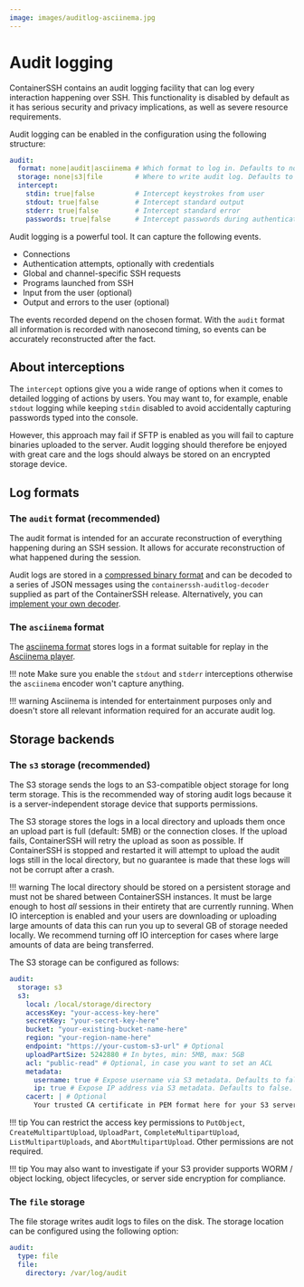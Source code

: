 ```yaml
---
image: images/auditlog-asciinema.jpg
---
```


<h1>Audit logging</h1>

ContainerSSH contains an audit logging facility that can log every interaction happening over SSH. This functionality is disabled by default as it has serious security and privacy implications, as well as severe resource requirements.

Audit logging can be enabled in the configuration using the following structure:

```yaml
audit:
  format: none|audit|asciinema # Which format to log in. Defaults to none.
  storage: none|s3|file        # Where to write audit log. Defaults to none.
  intercept:
    stdin: true|false          # Intercept keystrokes from user
    stdout: true|false         # Intercept standard output
    stderr: true|false         # Intercept standard error
    passwords: true|false      # Intercept passwords during authentication
```

Audit logging is a powerful tool. It can capture the following events.

- Connections
- Authentication attempts, optionally with credentials
- Global and channel-specific SSH requests
- Programs launched from SSH
- Input from the user (optional)
- Output and errors to the user (optional)

The events recorded depend on the chosen format. With the `audit` format all information is recorded with nanosecond timing, so events can be accurately reconstructed after the fact.

## About interceptions

The `intercept` options give you a wide range of options when it comes to detailed logging of actions by users. You may want to, for example, enable `stdout` logging while keeping `stdin` disabled to avoid accidentally capturing passwords typed into the console.

However, this approach may fail if SFTP is enabled as you will fail to capture binaries uploaded to the server. Audit logging should therefore be enjoyed with great care and the logs should always be stored on an encrypted storage device.

## Log formats

### The `audit` format (recommended)

The audit format is intended for an accurate reconstruction of everything happening during an SSH session. It allows for accurate reconstruction of what happened during the session.

Audit logs are stored in a [compressed binary format](https://github.com/ContainerSSH/auditlog/blob/main/FORMAT.v1.md) and can be decoded to a series of JSON messages using the `containerssh-auditlog-decoder` supplied as part of the ContainerSSH release. Alternatively, you can [implement your own decoder](https://github.com/ContainerSSH/auditlog/blob/main/FORMAT.v1.md).

### The `asciinema` format

The [asciinema format](https://github.com/asciinema/asciinema/blob/develop/doc/asciicast-v2.md) stores logs in a format suitable for replay in the [Asciinema player](https://asciinema.org/).

<script id="asciicast-vMhS8fMI6tyICWdcszMvKQVFU" src="https://asciinema.org/a/vMhS8fMI6tyICWdcszMvKQVFU.js" async></script>

!!! note
    Make sure you enable the `stdout` and `stderr` interceptions otherwise the `asciinema` encoder won't capture anything. 

!!! warning
    Asciinema is intended for entertainment purposes only and doesn't store all relevant information required for an accurate audit log.

## Storage backends

### The `s3` storage (recommended)

The S3 storage sends the logs to an S3-compatible object storage for long term storage. This is the recommended way of storing audit logs because it is a server-independent storage device that supports permissions.

The S3 storage stores the logs in a local directory and uploads them once an upload part is full (default: 5MB) or the connection closes. If the upload fails, ContainerSSH will retry the upload as soon as possible. If ContainerSSH is stopped and restarted it will attempt to upload the audit logs still in the local directory, but no guarantee is made that these logs will not be corrupt after a crash.

!!! warning
    The local directory should be stored on a persistent storage and must not be shared between ContainerSSH instances. It must be large enough to host *all* sessions in their entirety that are currently running. When IO interception is enabled and your users are downloading or uploading large amounts of data this can run you up to several GB of storage needed locally. We recommend turning off IO interception for cases where large amounts of data are being transferred.  

The S3 storage can be configured as follows:

```yaml
audit:
  storage: s3
  s3:
    local: /local/storage/directory
    accessKey: "your-access-key-here"
    secretKey: "your-secret-key-here"
    bucket: "your-existing-bucket-name-here"
    region: "your-region-name-here"
    endpoint: "https://your-custom-s3-url" # Optional
    uploadPartSize: 5242880 # In bytes, min: 5MB, max: 5GB
    acl: "public-read" # Optional, in case you want to set an ACL
    metadata:
      username: true # Expose username via S3 metadata. Defaults to false.
      ip: true # Expose IP address via S3 metadata. Defaults to false.
    cacert: | # Optional
      Your trusted CA certificate in PEM format here for your S3 server.
```

!!! tip
    You can restrict the access key permissions to `PutObject`, `CreateMultipartUpload`, `UploadPart`, `CompleteMultipartUpload`, `ListMultipartUploads`, and `AbortMultipartUpload`. Other permissions are not required.

!!! tip
    You may also want to investigate if your S3 provider supports WORM / object locking, object lifecycles, or server side encryption for compliance.

### The `file` storage

The file storage writes audit logs to files on the disk. The storage location can be configured using the following option:

```yaml
audit:
  type: file
  file:
    directory: /var/log/audit
```
